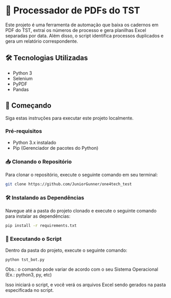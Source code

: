 # 📑 Processador de PDFs do TST

Este projeto é uma ferramenta de automação que baixa os cadernos em PDF do TST, extrai os números de processo e gera planilhas Excel separadas por data. Além disso, o script identifica processos duplicados e gera um relatório correspondente.

## 🛠️ Tecnologias Utilizadas

- Python 3
- Selenium
- PyPDF
- Pandas

## 🚀 Começando

Siga estas instruções para executar este projeto localmente.

### Pré-requisitos

- Python 3.x instalado
- Pip (Gerenciador de pacotes do Python)

### 📥 Clonando o Repositório

Para clonar o repositório, execute o seguinte comando em seu terminal:

```bash
git clone https://github.com/JuniorGunner/one4tech_test
```

### 🛠️ Instalando as Dependências
Navegue até a pasta do projeto clonado e execute o seguinte comando para instalar as dependências:

```bash
pip install -r requirements.txt
```

### 🏃 Executando o Script
Dentro da pasta do projeto, execute o seguinte comando:

```bash
python tst_bot.py
```
Obs.: o comando pode variar de acordo com o seu Sistema Operacional (Ex.: python3, py, etc)

Isso iniciará o script, e você verá os arquivos Excel sendo gerados na pasta especificada no script.
